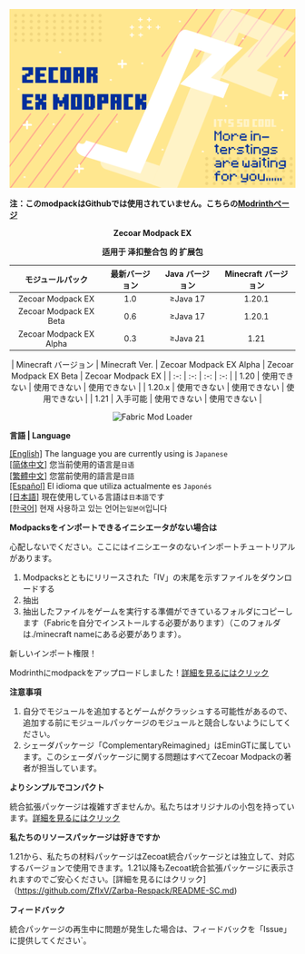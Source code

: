 ![COVER](https://github.com/ZfIxV/Zecoar-Modpack-EX/blob/main/Zecoar%20EX%20-%20Header.png)

**注：このmodpackはGithubでは使用されていません。こちらの[Modrinthページ](https://modrinth.com/modpack/zecoar-modpack-ex/)**

<div align='center'>
  
**Zecoar Modpack EX**

  **适用于 泽扣整合包 的 扩展包**
  
| モジュールパック | 最新バージョン | Java バージョン | Minecraft バージョン |
| :-: | :-: | :-: | :-: |
| Zecoar Modpack EX | 1.0 | ≥Java 17 | 1.20.1 |
| Zecoar Modpack EX Beta | 0.6 | ≥Java 17 | 1.20.1 |
| Zecoar Modpack EX Alpha | 0.3 | ≥Java 21 | 1.21 |

| Minecraft バージョン | Minecraft Ver. | Zecoar Modpack EX Alpha | Zecoar Modpack EX Beta | Zecoar Modpack EX |
| :-: | :-: | :-: | :-: |
| 1.20 | 使用できない | 使用できない | 使用できない |
| 1.20.x | 使用できない | 使用できない | 使用できない |
| 1.21 | 入手可能 | 使用できない | 使用できない |

  <p>
    <img src="https://img.shields.io/badge/Mod%20Loader-Fabric-dbd0b4?style=flat" alt="Fabric Mod Loader" />
</p>

</div>

**言語 | Language**

[[English]](https://github.com/ZfIxV/Zecoar-Modpack-EX/tree/main/README.md)   The language you are currently using is `Japanese`         
[[简体中文]](https://github.com/ZfIxV/Zecoar-Modpack-EX/tree/main/README-SC.md)   您当前使用的语言是`日语`         
[[繁體中文]](https://github.com/ZfIxV/Zecoar-Modpack-EX/tree/main/README-TC.md)   您當前使用的語言是`日語`         
[[Español]](https://github.com/ZfIxV/Zecoar-Modpack-EX/tree/main/README-ES.md)   El idioma que utiliza actualmente es `Japonés`        
[[日本語]](https://github.com/ZfIxV/Zecoar-Modpack-EX/tree/main/README-JP.md)   現在使用している言語は`日本語`です        
[[한국어]](https://github.com/ZfIxV/Zecoar-Modpack-EX/tree/main/README-KO.md)   현재 사용하고 있는 언어는`일본어`입니다         


**Modpacksをインポートできるイニシエータがない場合は**

心配しないでください。ここにはイニシエータのないインポートチュートリアルがあります。

1. Modpacksとともにリリースされた「IV」の末尾を示すファイルをダウンロードする
2. 抽出
3. 抽出したファイルをゲームを実行する準備ができているフォルダにコピーします（Fabricを自分でインストールする必要があります）（このフォルダは./minecraft nameにある必要があります）。

新しいインポート権限！

Modrinthにmodpackをアップロードしました！[詳細を見るにはクリック](https://modrinth.com/modpack/zecoar-modpack-ex)

**注意事項**

1. 自分でモジュールを追加するとゲームがクラッシュする可能性があるので、追加する前にモジュールパッケージのモジュールと競合しないようにしてください。
2. シェーダパッケージ「ComplementaryReimagined」はEminGTに属しています。このシェーダパッケージに関する問題はすべてZecoar Modpackの著者が担当しています。

**よりシンプルでコンパクト**

統合拡張パッケージは複雑すぎませんか。私たちはオリジナルの小包を持っています。[詳細を見るにはクリック](https://github.com/ZfIxV/Zecoar-Modpack/tree/main/README-SC.md)

**私たちのリソースパッケージは好きですか**

1.21から、私たちの材料パッケージはZecoat統合パッケージとは独立して、対応するバージョンで使用できます。1.21以降もZecoat統合拡張パッケージに表示されますのでご安心ください。[詳細を見るにはクリック]（https://github.com/ZfIxV/Zarba-Respack/README-SC.md)

**フィードバック**

統合パッケージの再生中に問題が発生した場合は、フィードバックを「Issue」に提供してください`。